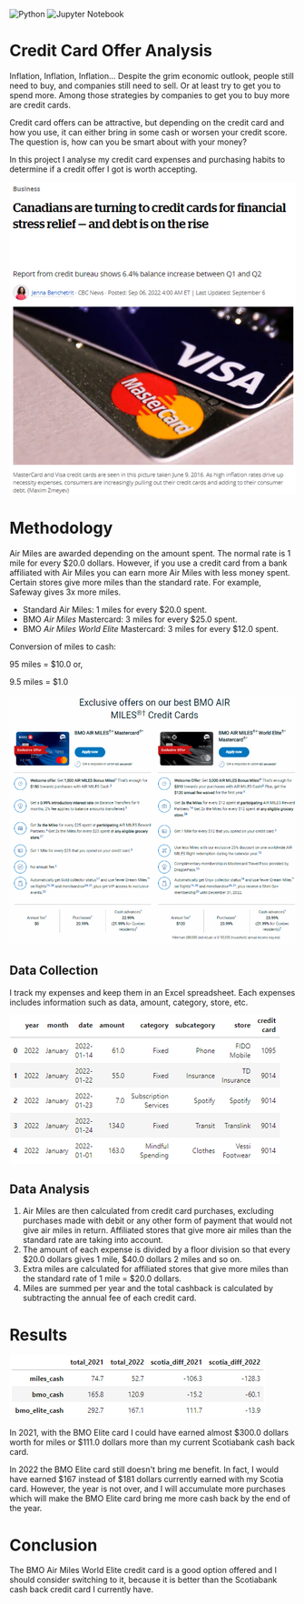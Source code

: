 ![Python](https://img.shields.io/badge/python-3670A0?style=for-the-badge&logo=python&logoColor=ffdd54) ![Jupyter Notebook](https://img.shields.io/badge/jupyter-%23FA0F00.svg?style=for-the-badge&logo=jupyter&logoColor=white)

# Credit Card Offer Analysis

Inflation, Inflation, Inflation… Despite the grim economic outlook, people still need to buy, and companies still need to sell. Or at least try to get you to spend more. Among those strategies by companies to get you to buy more are credit cards.

Credit card offers can be attractive, but depending on the credit card and how you use, it can either bring in some cash or worsen your credit score. The question is, how can you be smart about with your money?

In this project I analyse my credit card expenses and purchasing habits to determine if a credit offer I got is worth accepting.

![image](https://github.com/aleivaar94/BMO-Airmiles-Analysis/blob/master/images/credit-card-cbc-news.png)


# Methodology

Air Miles are awarded depending on the amount spent. The normal rate is 1 mile for every $20.0 dollars. However, if you use a credit card from a bank affiliated with Air Miles you can earn more Air Miles with less money spent. Certain stores give more miles than the standard rate. For example, Safeway gives 3x more miles.

- Standard Air Miles: 1 miles for every $20.0 spent.
- BMO *Air Miles* Mastercard: 3 miles for every $25.0 spent.
- BMO *Air Miles World Elite* Mastercard: 3 miles for every $12.0 spent.

Conversion of miles to cash:

95 miles = $10.0 or,

9.5 miles = $1.0

![image](https://github.com/aleivaar94/BMO-Airmiles-Analysis/blob/master/images/bmo-airmiles-offer.png)

## Data Collection

I track my expenses and keep them in an Excel spreadsheet. Each expenses includes information such as data, amount, category, store, etc. 

![image](https://github.com/aleivaar94/BMO-Airmiles-Analysis/blob/master/images/df-expenses.png)


## Data Analysis

1. Air Miles are then calculated from credit card purchases, excluding purchases made with debit or any other form of payment that would not give air miles in return. Affiliated stores that give more air miles than the standard rate are taking into account.
2. The amount of each expense is divided by a floor division so that every $20.0 dollars gives 1 mile, $40.0 dollars 2 miles and so on.
3. Extra miles are calculated for affiliated stores that give more miles than the standard rate of 1 mile = $20.0 dollars.
4. Miles are summed per year and the total cashback is calculated by subtracting the annual fee of each credit card.


# Results

![image](https://github.com/aleivaar94/BMO-Airmiles-Analysis/blob/master/images/df-benefits-cards.png)

In 2021, with the BMO Elite card I could have earned almost $300.0 dollars worth for miles or $111.0 dollars more than my current Scotiabank cash back card.

In 2022 the BMO Elite card still doesn't bring me benefit. In fact, I would have earned $167 instead of $181 dollars currently earned with my Scotia card. However, the year is not over, and I will accumulate more purchases which will make the BMO Elite card bring me more cash back by the end of the year.

# Conclusion

The BMO Air Miles World Elite credit card is a good option offered and I should consider switching to it, because it is better than the Scotiabank cash back credit card I currently have. 

